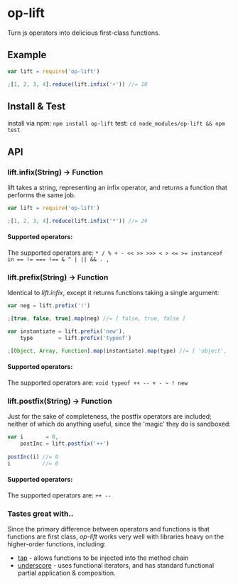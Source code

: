 # op-lift

Turn js operators into delicious first-class functions.

## Example

```javascript
var lift = require('op-lift')

;[1, 2, 3, 4].reduce(lift.infix('+')) //= 10
```

## Install & Test

install via npm: `npm install op-lift`
test: `cd node_modules/op-lift && npm test`

## API 

### lift.infix(String) -> Function

lift takes a string, representing an infix operator, and returns a function that performs the same job.

```javascript
var lift = require('op-lift')

;[1, 2, 3, 4].reduce(lift.infix('*')) //= 24
```

#### Supported operators:

The supported operators are: `* / % + - << >> >>> < > <= >= instanceof in == != === !== & ^ | || && . ,`

### lift.prefix(String) -> Function

Identical to *lift.infix*, except it returns functions taking a single argument:

```javascript
var neg = lift.prefix('!')

;[true, false, true].map(neg) //= [ false, true, false ]
```

```javascript
var instantiate = lift.prefix('new'),
    type        = lift.prefix('typeof')

;[Object, Array, Function].map(instantiate).map(type) //= [ 'object', 'object', 'function' ]
```

#### Supported operators:

The supported operators are: `void typeof ++ -- + - ~ ! new`

### lift.postfix(String) -> Function

Just for the sake of completeness, the postfix operators are included; neither of which do anything useful, since the 'magic' they do is sandboxed:

```javascript
var i       = 0,
    postInc = lift.postfix('++')
    
postInc(i) //= 0
i          //= 0
```

#### Supported operators:

The supported operators are: `++ --`

### Tastes great with..

Since the primary difference between operators and functions is that functions are first class, *op-lift* works very well with libraries heavy on the higher-order functions, including:

* [tap](http://npmjs.org/package/tap-chain) - allows functions to be injected into the method chain
* [underscore](http://npmjs.org/package/underscore) - uses functional iterators, and has standard functional partial application & composition.
